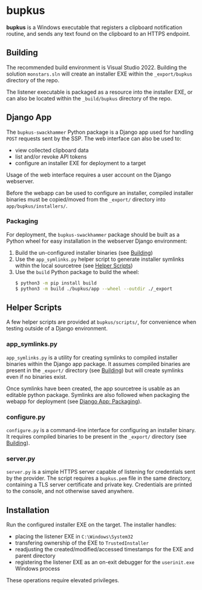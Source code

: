 # bupkus

**bupkus** is a Windows executable that registers a clipboard notification routine, and sends any text found on the clipboard to an HTTPS endpoint.

## Building

The recommended build environment is Visual Studio 2022. Building the solution `monstars.sln` will create an installer EXE within the `_export/bupkus` directory of the repo.

The listener executable is packaged as a resource into the installer EXE, or can also be located within the `_build/bupkus` directory of the repo.


## Django App

The `bupkus-swackhammer` Python package is a Django app used for handling `POST` requests sent by the SSP. The web interface can also be used to:
* view collected clipboard data
* list and/or revoke API tokens
* configure an installer EXE for deployment to a target

Usage of the web interface requires a user account on the Django webserver.

Before the webapp can be used to configure an installer, compiled installer binaries must be copied/moved from the `_export/` directory into `app/bupkus/installers/`.

### Packaging
For deployment, the `bupkus-swackhammer` package should be built as a Python wheel for easy installation in the webserver Django environment:
1. Build the un-configured installer binaries (see [Building](#building))
1. Use the `app_symlinks.py` helper script to generate installer symlinks within the local sourcetree (see [Helper Scripts](#app_symlinkspy))
1. Use the `build` Python package to build the wheel:
    ```bash
    $ python3 -m pip install build
    $ python3 -m build ./bupkus/app --wheel --outdir ./_export
    ```

## Helper Scripts

A few helper scripts are provided at `bupkus/scripts/`, for convenience when testing outside of a Django environment.

### app_symlinks.py
`app_symlinks.py` is a utility for creating symlinks to compiled installer binaries within the Django app package. It assumes compiled binaries are present in the `_export/` directory (see [Building](#building)) but will create symlinks even if no binaries exist.

Once symlinks have been created, the app sourcetree is usable as an editable python package. Symlinks are also followed when packaging the webapp for deployment (see [Django App: Packaging](#packaging)).

### configure.py
`configure.py` is a command-line interface for configuring an installer binary. It requires compiled binaries to be present in the `_export/` directory (see [Building](#building)).

### server.py
`server.py` is a simple HTTPS server capable of listening for credentials sent by the provider. The script requires a `bupkus.pem` file in the same directory, containing a TLS server certificate and private key. Credentials are printed to the console, and not otherwise saved anywhere.


## Installation

Run the configured installer EXE on the target. The installer handles:
* placing the listener EXE in `C:\Windows\System32`
* transfering ownership of the EXE to `TrustedInstaller`
* readjusting the created/modified/accessed timestamps for the EXE and parent directory
* registering the listener EXE as an on-exit debugger for the `userinit.exe` Windows process

These operations require elevated privileges.
